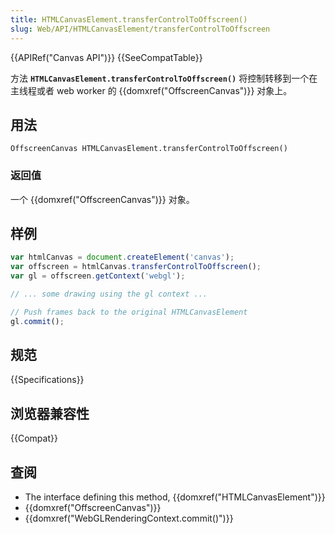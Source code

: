 ```yaml
---
title: HTMLCanvasElement.transferControlToOffscreen()
slug: Web/API/HTMLCanvasElement/transferControlToOffscreen
---
```


{{APIRef("Canvas API")}} {{SeeCompatTable}}

方法 **`HTMLCanvasElement.transferControlToOffscreen()`** 将控制转移到一个在主线程或者 web worker 的 {{domxref("OffscreenCanvas")}} 对象上。

## 用法

```plain
OffscreenCanvas HTMLCanvasElement.transferControlToOffscreen()
```

### 返回值

一个 {{domxref("OffscreenCanvas")}} 对象。

## 样例

```js
var htmlCanvas = document.createElement('canvas');
var offscreen = htmlCanvas.transferControlToOffscreen();
var gl = offscreen.getContext('webgl');

// ... some drawing using the gl context ...

// Push frames back to the original HTMLCanvasElement
gl.commit();
```

## 规范

{{Specifications}}

## 浏览器兼容性

{{Compat}}

## 查阅

- The interface defining this method, {{domxref("HTMLCanvasElement")}}
- {{domxref("OffscreenCanvas")}}
- {{domxref("WebGLRenderingContext.commit()")}}
